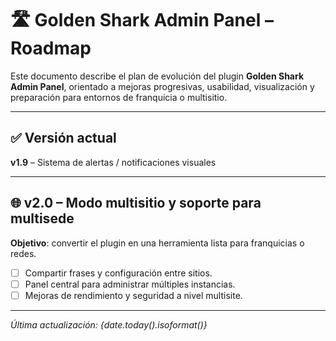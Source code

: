# 🛣️ Golden Shark Admin Panel – Roadmap

Este documento describe el plan de evolución del plugin **Golden Shark Admin Panel**, orientado a mejoras progresivas, usabilidad, visualización y preparación para entornos de franquicia o multisitio.

---

## ✅ Versión actual
**v1.9** – Sistema de alertas / notificaciones visuales

---

## 🌐 v2.0 – Modo multisitio y soporte para multisede
**Objetivo**: convertir el plugin en una herramienta lista para franquicias o redes.
- [ ] Compartir frases y configuración entre sitios.
- [ ] Panel central para administrar múltiples instancias.
- [ ] Mejoras de rendimiento y seguridad a nivel multisite.

---

*Última actualización: {date.today().isoformat()}*